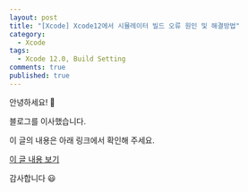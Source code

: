 ```yaml
---
layout: post
title: "[Xcode] Xcode12에서 시뮬레이터 빌드 오류 원인 및 해결방법"
category:
  - Xcode
tags:
  - Xcode 12.0, Build Setting
comments: true
published: true
---
```


안녕하세요! 👋

블로그를 이사했습니다.

이 글의 내용은 아래 링크에서 확인해 주세요.

[이 글 내용 보기](https://gitminam.com/blog/ios/xcode12builderror/)

감사합니다 😃
